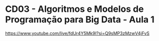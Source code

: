 # CD03 - Algoritmos e Modelos de Programação para Big Data - Aula 1

https://www.youtube.com/live/fdUr4Y5Mk9I?si=Q9sMP3zMzwV4jFvS